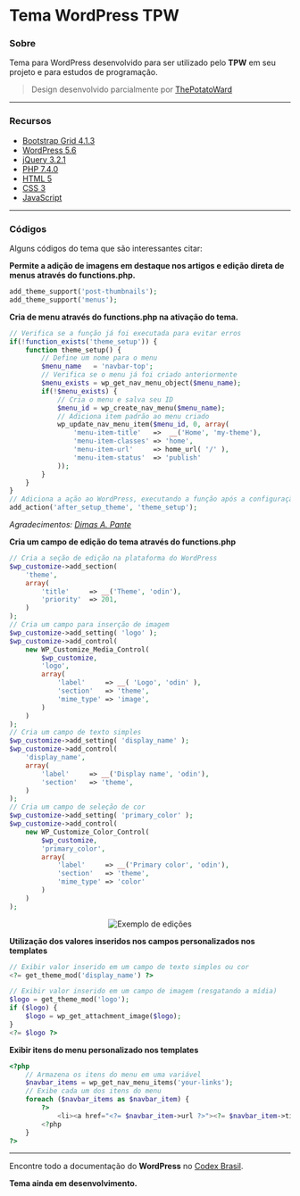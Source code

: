 # Tema WordPress TPW

### Sobre
Tema para WordPress desenvolvido para ser utilizado pelo **TPW** em seu projeto e para estudos de programação.
> Design desenvolvido parcialmente por [ThePotatoWard](https://twitter.com/thepotatoward)

---

### Recursos
- [Bootstrap Grid 4.1.3](https://getbootstrap.com/docs/4.1/getting-started/introduction/)
- [WordPress 5.6](https://br.wordpress.org/download/)
- [jQuery 3.2.1](https://jquery.com/download/)
- [PHP 7.4.0](https://www.php.net/)
- [HTML 5](https://www.w3schools.com/html/default.asp)
- [CSS 3](https://www.w3schools.com/css/default.asp)
- [JavaScript](https://www.javascript.com/)

---

### Códigos
Alguns códigos do tema que são interessantes citar:

**Permite a adição de imagens em destaque nos artigos e edição direta de menus através do functions.php.**
```php
add_theme_support('post-thumbnails');
add_theme_support('menus');
```

**Cria de menu através do **functions.php** na ativação do tema.**

```php
// Verifica se a função já foi executada para evitar erros
if(!function_exists('theme_setup')) {
	function theme_setup() {
		// Define um nome para o menu
		$menu_name   = 'navbar-top';
		// Verifica se o menu já foi criado anteriormente
		$menu_exists = wp_get_nav_menu_object($menu_name);
		if(!$menu_exists) {
			// Cria o menu e salva seu ID
			$menu_id = wp_create_nav_menu($menu_name);
			// Adiciona item padrão ao menu criado
			wp_update_nav_menu_item($menu_id, 0, array(
				'menu-item-title'   =>  __('Home', 'my-theme'),
				'menu-item-classes' => 'home',
				'menu-item-url'     => home_url( '/' ), 
				'menu-item-status'  => 'publish'
			));
		}
	}
}
// Adiciona a ação ao WordPress, executando a função após a configuração do tema
add_action('after_setup_theme', 'theme_setup');
```
*Agradecimentos: [Dimas A. Pante](https://www.facebook.com/dimaspante)*

**Cria um campo de edição do tema através do functions.php**
```php
// Cria a seção de edição na plataforma do WordPress
$wp_customize->add_section(
	'theme',
	array(
		'title' 	=> __('Theme', 'odin'),
		'priority' 	=> 201,
	)
);
// Cria um campo para inserção de imagem
$wp_customize->add_setting( 'logo' );
$wp_customize->add_control(
	new WP_Customize_Media_Control(
		$wp_customize,
		'logo',
		array(
			'label'     => __( 'Logo', 'odin' ),
			'section'   => 'theme',
			'mime_type' => 'image',
		)
	)
);
// Cria um campo de texto simples
$wp_customize->add_setting( 'display_name' );
$wp_customize->add_control(
	'display_name',
	array(
		'label' 	=> __('Display name', 'odin'),
		'section' 	=> 'theme',
	)
);
// Cria um campo de seleção de cor
$wp_customize->add_setting( 'primary_color' );
$wp_customize->add_control(
	new WP_Customize_Color_Control(
		$wp_customize,
		'primary_color',
		array(
			'label' 	=> __('Primary color', 'odin'),
			'section' 	=> 'theme',
			'mime_type' => 'color'
		)
	)
);
```
<p align="center">
    <img alt="Exemplo de edições" src="https://i.imgur.com/ifskSMT.png">
</p>

**Utilização dos valores inseridos nos campos personalizados nos templates**
```php
// Exibir valor inserido em um campo de texto simples ou cor
<?= get_theme_mod('display_name') ?>

// Exibir valor inserido em um campo de imagem (resgatando a mídia)
$logo = get_theme_mod('logo');
if ($logo) {
    $logo = wp_get_attachment_image($logo);
}
<?= $logo ?>
```

**Exibir itens do menu personalizado nos templates**
```php
<?php 
	// Armazena os itens do menu em uma variável
	$navbar_items = wp_get_nav_menu_items('your-links');
	// Exibe cada um dos itens do menu
	foreach ($navbar_items as $navbar_item) {
		?>
			<li><a href="<?= $navbar_item->url ?>"><?= $navbar_item->title ?></a></li>
		<?php
	}
?>
```

---
Encontre todo a documentação do **WordPress** no [Codex Brasil](https://codex.wordpress.org/P%C3%A1gina_Inicial).


**Tema ainda em desenvolvimento.**
